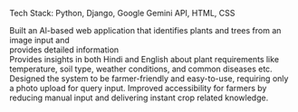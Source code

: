   Tech Stack: Python, Django, Google Gemini API, HTML, CSS   
 
  Built an Al-based web application that identifies plants and trees from an image input and  
  provides detailed information                                                                 
  Provides insights in both Hindi and English about plant requirements like temperature, soil type, weather conditions, and common diseases etc. 
  Designed the system to be farmer-friendly and easy-to-use, requiring only a photo upload for query input. 
  Improved accessibility for farmers by reducing manual input and delivering instant crop related knowledge. 
